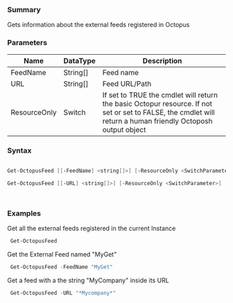 ﻿### Summary
Gets information about the external feeds registered in Octopus
### Parameters
| Name | DataType          | Description |
| ------------- | ----------- | ----------- |
| FeedName | String[] |  Feed name     |
| URL | String[] |  Feed URL/Path     |
| ResourceOnly | Switch |  If set to TRUE the cmdlet will return the basic Octopur resource. If not set or set to FALSE, the cmdlet will return a human friendly Octoposh  output object     |

### Syntax
``` powershell

Get-OctopusFeed [[-FeedName] <string[]>] [-ResourceOnly <SwitchParameter>] [<CommonParameters>]

Get-OctopusFeed [[-URL] <string[]>] [-ResourceOnly <SwitchParameter>] [<CommonParameters>]




``` 

### Examples
Get all the external feeds registered in the current Instance

``` powershell 
 Get-OctopusFeed
``` 

Get the External Feed named "MyGet"

``` powershell 
 Get-OctopusFeed -FeedName "MyGet"
``` 

Get a feed with a the string "MyCompany" inside its URL

``` powershell 
 Get-OctopusFeed -URL "*Mycompany*"
``` 

